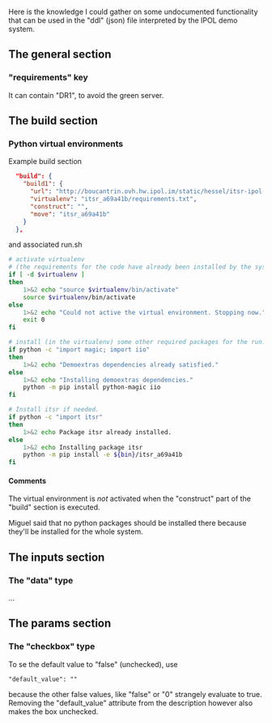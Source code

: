 Here is the knowledge I could gather on some undocumented functionality that
can be used in the "ddl" (json) file interpreted by the IPOL demo system.


The general section
-------------------

### "requirements" key

It can contain "DR1", to avoid the green server.


The build section
-----------------

### Python virtual environments

Example build section
```json
  "build": {
    "build1": {
      "url": "http://boucantrin.ovh.hw.ipol.im/static/hessel/itsr-ipol-demo/itsr_a69a41b.tar.gz",
      "virtualenv": "itsr_a69a41b/requirements.txt",
      "construct": "",
      "move": "itsr_a69a41b"
    }
  },
```
and associated run.sh
```bash
# activate virtualenv
# (the requirements for the code have already been installed by the system)
if [ -d $virtualenv ]
then
    1>&2 echo "source $virtualenv/bin/activate"
    source $virtualenv/bin/activate
else
    1>&2 echo "Could not active the virtual environment. Stopping now."
    exit 0
fi

# install (in the virtualenv) some other required packages for the run.py script
if python -c "import magic; import iio"
then
    1>&2 echo "Demoextras dependencies already satisfied."
else
    1>&2 echo "Installing demoextras dependencies."
    python -m pip install python-magic iio
fi

# Install itsr if needed.
if python -c "import itsr"
then
    1>&2 echo Package itsr already installed.
else
    1>&2 echo Installing package itsr
    python -m pip install -e ${bin}/itsr_a69a41b
fi
```

#### Comments

The virtual environment is *not* activated when the "construct" part of the
"build" section is executed.

Miguel said that no python packages should be installed there because they'll
be installed for the whole system.





The inputs section
------------------


### The "data" type

...



The params section
------------------


### The "checkbox" type

To se the default value to "false" (unchecked), use

    "default_value": ""

because the other false values, like "false" or "0" strangely evaluate to true.
Removing the "default_value" attribute from the description however also makes
the box unchecked.

